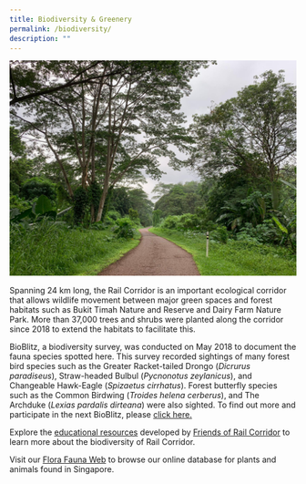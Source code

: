 ```yaml
---
title: Biodiversity & Greenery
permalink: /biodiversity/
description: ""
---
```


![rail corridor greenery](/images/RC%20Central/Central_path4_IMG-20210521-WA0011.jpg)

Spanning 24 km long, the Rail Corridor is an important ecological corridor that allows wildlife movement between major green spaces and forest habitats such as Bukit Timah Nature and Reserve and Dairy Farm Nature Park. More than 37,000 trees and shrubs were planted along the corridor since 2018 to extend the habitats to facilitate this.


BioBlitz, a biodiversity survey, was conducted on May 2018 to document the fauna species spotted here. This survey recorded sightings of many forest bird species such as the Greater Racket-tailed Drongo (_Dicrurus paradiseus_), Straw-headed Bulbul (_Pycnonotus zeylanicus_), and Changeable Hawk-Eagle (*Spizaetus cirrhatus*). Forest butterfly species such as the Common Birdwing (_Troides_ _helena_ _cerberus_), and The Archduke (_Lexias pardalis dirteana_) were also sighted. To find out more and participate in the next BioBlitz, please [click here.](https://www.nparks.gov.sg/biodiversity/community-in-nature-initiative/bioblitz)

Explore the [educational resources](https://nparks-test1-staging.netlify.app/resource/education-resources/permalink) developed by [Friends of Rail Corridor](https://nparks-test1-staging.netlify.app/our-rail-corridor/friends/) to learn more about the biodiversity of Rail Corridor. 


Visit our [Flora Fauna Web](https://www.nparks.gov.sg/florafaunaweb) to browse our online database for plants and animals found in Singapore.